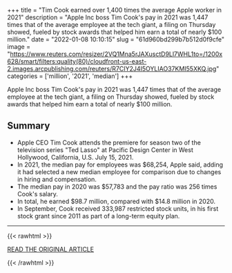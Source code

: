 +++
title = "Tim Cook earned over 1,400 times the average Apple worker in 2021"
description = "Apple Inc boss Tim Cook's pay in 2021 was 1,447 times that of the average employee at the tech giant, a filing on Thursday showed, fueled by stock awards that helped him earn a total of nearly $100 million."
date = "2022-01-08 10:10:15"
slug = "61d960bd299b7b512d0f9cfe"
image = "https://www.reuters.com/resizer/2VQ1Mna5rJAXusctD9Ll7WHL1to=/1200x628/smart/filters:quality(80)/cloudfront-us-east-2.images.arcpublishing.com/reuters/R7CIY2J4I5OYLIAO37KMI55XKQ.jpg"
categories = ['million', '2021', 'median']
+++

Apple Inc boss Tim Cook's pay in 2021 was 1,447 times that of the average employee at the tech giant, a filing on Thursday showed, fueled by stock awards that helped him earn a total of nearly $100 million.

## Summary

- Apple CEO Tim Cook attends the premiere for season two of the television series "Ted Lasso" at Pacific Design Center in West Hollywood, California, U.S. July 15, 2021.
- In 2021, the median pay for employees was $68,254, Apple said, adding it had selected a new median employee for comparison due to changes in hiring and compensation.
- The median pay in 2020 was $57,783 and the pay ratio was 256 times Cook's salary.
- In total, he earned $98.7 million, compared with $14.8 million in 2020.
- In September, Cook received 333,987 restricted stock units, in his first stock grant since 2011 as part of a long-term equity plan.

---

{{< rawhtml >}}
  <p class="article-category">
    <a target="_blank" href="https://www.reuters.com/technology/apples-tim-cook-paid-over-1400-times-average-worker-2021-2022-01-07/">READ THE ORIGINAL ARTICLE</a>
  </p>
{{< /rawhtml >}}

